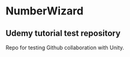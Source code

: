 # NumberWizard
## Udemy tutorial test repository

Repo for testing Github collaboration with Unity.
